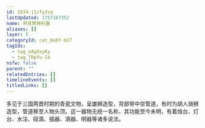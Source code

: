 ```yaml
---
id: 1034-j1zfy2vq
lastUpdated: 1757167352
name: 带背筒狮形器
aliases: []
layer: 5
categoryId: cat_8abY-bU7
tagIds:
  - tag_eAgXxyKy
  - tag_TRpfu-I4
nsfw: false
parent: ""
relatedEntries: []
timelineEvents: []
titledLinks: []
---
```


多见于三国两晋时期的青瓷文物，呈雄狮造型，背部带中空管道，有时为胡人骑狮造型，管道移至人物头顶。这一器物无统一名称，其功能至今未明，有着烛台、灯台、水注、砚滴、插器、酒器、明器等诸多说法。